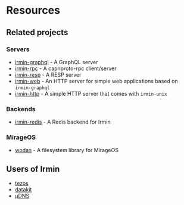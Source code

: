 # Resources

## Related projects

### Servers

- [irmin-graphql](https://github.com/andreas/irmin-graphql) - A GraphQL server
- [irmin-rpc](https://github.com/zshipko/irmin-rpc) - A capnproto-rpc client/server
- [irmin-resp](https://github.com/zshipko/irmin-resp) - A RESP server
- [irmin-web](https://github.com/zshipko/irmin-web) - An HTTP server for simple web applications based on `irmin-graphql`
- [irmin-http](https://github.com/mirage/irmin) - A simple HTTP server that comes with `irmin-unix`

### Backends

- [irmin-redis](https://github.com/zshipko/irmin-redis) - A Redis backend for Irmin

### MirageOS

- [wodan](https://github.com/g2p/wodan) - A filesystem library for MirageOS

## Users of Irmin

- [tezos](https://gitlab.com/tezos/tezos)
- [datakit](https://github.com/moby/datakit)
- [µDNS](https://github.com/roburio/udns)
